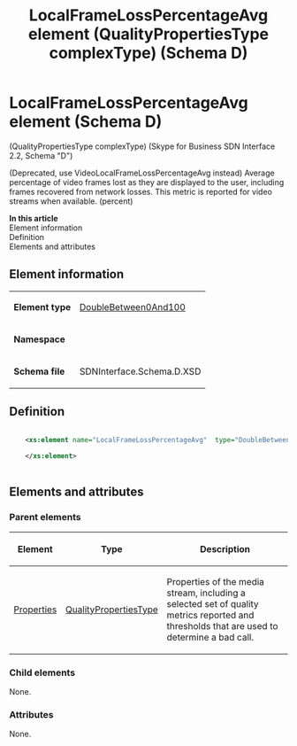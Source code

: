 ﻿---
title: LocalFrameLossPercentageAvg element (QualityPropertiesType complexType) (Schema D)
TOCTitle: LocalFrameLossPercentageAvg element
ms:assetid: 9ac8e918-caea-4e80-1ab8-2e78346fd715
ms:mtpsurl: https://msdn.microsoft.com/library/Mt170910(v=office.16)
ms:contentKeyID: 65855485
ms.date: 08/24/2015
mtps_version: v=office.16
dev_langs:
- xml
---

# LocalFrameLossPercentageAvg element (Schema D)

(QualityPropertiesType complexType) (Skype for Business SDN Interface 2.2, Schema "D")

(Deprecated, use VideoLocalFrameLossPercentageAvg instead) Average percentage of video frames lost as they are displayed to the user, including frames recovered from network losses. This metric is reported for video streams when available. (percent)


**In this article**  
Element information  
Definition  
Elements and attributes  

## Element information

<table>

<tbody>
<tr class="odd">
<td><p><strong>Element type</strong></p></td>
<td><p><a href="doublebetween0and100-simpletype-skype-for-business-sdn-interface-2-2-schema-d.md">DoubleBetween0And100</a></p></td>
</tr>
<tr class="even">
<td><p><strong>Namespace</strong></p></td>
<td><p></p></td>
</tr>
<tr class="odd">
<td><p><strong>Schema file</strong></p></td>
<td><p>SDNInterface.Schema.D.XSD</p></td>
</tr>
</tbody>
</table>


## Definition

```xml

    <xs:element name="LocalFrameLossPercentageAvg"  type="DoubleBetween0And100">
    
    </xs:element>
  
```

## Elements and attributes

### Parent elements

<table>

<thead>
<tr class="header">
<th><p>Element</p></th>
<th><p>Type</p></th>
<th><p>Description</p></th>
</tr>
</thead>
<tbody>
<tr class="odd">
<td><p><a href="properties-element-qualitytype-complextype-skype-for-business-sdn-interface-2-2-schema-d.md">Properties</a></p></td>
<td><p><a href="qualitypropertiestype-complextype-skype-for-business-sdn-interface-2-2-schema-d.md">QualityPropertiesType</a></p></td>
<td><p>Properties of the media stream, including a selected set of quality metrics reported and thresholds that are used to determine a bad call.</p></td>
</tr>
</tbody>
</table>


### Child elements

None.

### Attributes

None.

